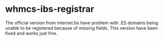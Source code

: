 # whmcs-ibs-registrar
The official version from internet.bs have problem with .ES domains being unable to be registered because of missing fields. This version have been fixed and works just fine.
